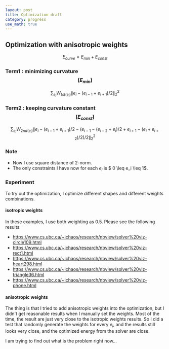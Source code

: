```yaml
---
layout: post
title: Optimization draft
category: progress
use_math: true
---
```

## Optimization with anisotropic weights 

$$ E_{curve} = E_{min} + E_{const}$$

### Term1 : minimizing curvature  $$ (E_{min})  $$

$$  \sum_{e_i} W_{1st(e_i)}\| e_i - (e_{i-1}+e_{i+1})/2\| _2^2 $$ 

### Term2 : keeping curvature constant  $$ (E_{const})  $$

$$  \sum_{e_i } W_{2nd(e_i)} \| e_i - (e_{i-1} + e_{i+1})/2  - (e_{i-1} - (e_{i-2} + e_{i})/2 + e_{i+1} - (e_{i} + e_{i+2})/2  )/2  \|_2^2 $$          

### Note 

- Now I use square distance of 2-norm.
- The only constraints I have now for each $e_i$ is $ 0 \leq e_i \leq 1$.
 
### Experiment 

To try out the optimization, I optimize different shapes and different weights combinations.

#### isotropic weights 

In these examples, I use both weighting as 0.5. Please see the following results:

- <https://www.cs.ubc.ca/~ichaos/research/nbview/solver%20viz-circle109.html>
- <https://www.cs.ubc.ca/~ichaos/research/nbview/solver%20viz-rect1.html>
- <https://www.cs.ubc.ca/~ichaos/research/nbview/solver%20viz-heart298.html>
- <https://www.cs.ubc.ca/~ichaos/research/nbview/solver%20viz-triangle36.html>
- <https://www.cs.ubc.ca/~ichaos/research/nbview/solver%20viz-phone.html>

#### anisotropic weights

The thing is that I tried to add anisotropic weights into the optimization, but I didn't get reasonable results when I manually set the weights.
Most of the time, the result are just very close to the isotropic weights results.
So I did a test that randomly generate the weights for every $e_i$, and the results still looks very close, and the optimized energy from the solver are close.

I am trying to find out what is the problem right now... 